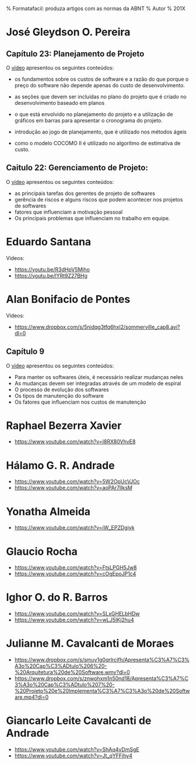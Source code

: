 % Formatafacil: produza artigos com as normas da ABNT
% Autor
% 201X


# José Gleydson O. Pereira

## Capítulo 23: Planejamento de Projeto

O [vídeo](https://youtu.be/ZTy8iRLH7bE) apresentou os seguintes conteúdos:

* os fundamentos sobre os custos de software e a razão
do que porque o preço do software não depende apenas do custo
de desenvolvimento.

* as seções que devem ser incluídas no plano do projeto que é criado no desenvolvimento baseado em planos

* o que está envolvido no planejamento do projeto e a utilização de gráficos em barras para apresentar o cronograma do projeto.

* introdução ao jogo de planejamento, que é utilizado nos métodos ágeis

* como o modelo COCOMO II é utilizado no algorítmo de estimativa de custo.


## Caitulo 22: Gerenciamento de Projeto:

O [vídeo](https://www.youtube.com/watch?v=j__cqZZukjo) apresentou os seguintes conteúdos:

- as principais tarefas dos gerentes de projeto de softwares
- gerência de riscos e alguns riscos que podem acontecer nos projetos de softwares
- fatores que influenciam a motivação pessoal
- Os principais problemas que influenciam no trabalho em equipe. 

# Eduardo Santana

Videos:

- https://youtu.be/R3dHpV5Mjho	
- https://youtu.be/lYRt9Z27BHg

# Alan Bonifacio de Pontes

Vídeos:

- https://www.dropbox.com/s/5nidqg3tfq6hxl2/sommerville_cap8.avi?dl=0	


## Capítulo 9

O [vídeo](https://www.dropbox.com/s/ynr48kbvcp5r5hv/sommerville_cap9.avi?dl=0) apresentou os seguintes conteúdos:

- Para manter os softwares úteis, é necessário realizar mudanças neles
- As mudanças devem ser integradas através de um modelo de espiral
- O processo de evolução dos softwares
- Os tipos de manutenção do software
- Os fatores que influenciam nos custos de manutenção

# Raphael Bezerra Xavier
- https://www.youtube.com/watch?v=I8RX80VhvE8

# Hálamo G. R. Andrade
- https://www.youtube.com/watch?v=5W2OpUcVJOc	
- https://www.youtube.com/watch?v=aoPAr7lIksM

# Yonatha Almeida
- https://www.youtube.com/watch?v=iW_EPZDgiyk

# Glaucio Rocha
- https://www.youtube.com/watch?v=FtsLPGH5Jw8	
- https://www.youtube.com/watch?v=cOgEpoJP1c4

# Ighor O. do R. Barros
- https://www.youtube.com/watch?v=SLxGHELbHDw	
- https://www.youtube.com/watch?v=wLJ5IKj2hu4

# Julianne M. Cavalcanti de Moraes 
- https://www.dropbox.com/s/smuy1g0qrlrcifh/Apresenta%C3%A7%C3%A3o%20Cap%C3%ADtulo%206%20-%20Arquitetura%20de%20Software.wmv?dl=0	
- https://www.dropbox.com/s/znwohxm1n50nd18/Apresenta%C3%A7%C3%A3o%20Cap%C3%ADtulo%207%20-%20Projeto%20e%20Implementa%C3%A7%C3%A3o%20de%20Software.mp4?dl=0

# Giancarlo Leite Cavalcanti de Andrade
- https://www.youtube.com/watch?v=ShAq4vDmSgE	
- https://www.youtube.com/watch?v=Jt_qYFFihy4
